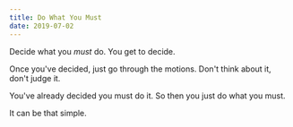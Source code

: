 ```yaml
---
title: Do What You Must
date: 2019-07-02
---
```


Decide what you _must_ do. You get to decide.

Once you've decided, just go through the motions. Don't think about it, don't judge it.

You've already decided you must do it. So then you just do what you must.

It can be that simple.
